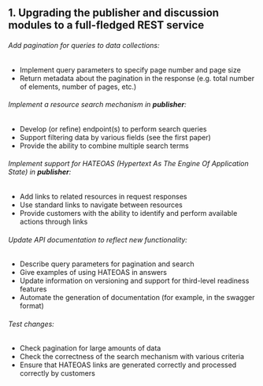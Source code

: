 ## 1. Upgrading the publisher and discussion modules to a full-fledged REST service

###### Add pagination for queries to data collections:
  - Implement query parameters to specify page number and page size
  - Return metadata about the pagination in the response (e.g. total number of elements, number of pages, etc.)

###### Implement a resource search mechanism in **publisher**:
  - Develop (or refine) endpoint(s) to perform search queries
  - Support filtering data by various fields (see the first paper)
  - Provide the ability to combine multiple search terms

###### Implement support for HATEOAS (Hypertext As The Engine Of Application State) in **publisher**:
  - Add links to related resources in request responses
  - Use standard links to navigate between resources
  - Provide customers with the ability to identify and perform available actions through links

###### Update API documentation to reflect new functionality:
  - Describe query parameters for pagination and search
  - Give examples of using HATEOAS in answers
  - Update information on versioning and support for third-level readiness features
  - Automate the generation of documentation (for example, in the swagger format)

###### Test changes:
  - Check pagination for large amounts of data
  - Check the correctness of the search mechanism with various criteria
  - Ensure that HATEOAS links are generated correctly and processed correctly by customers

